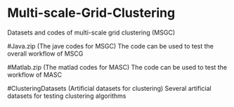 # Multi-scale-Grid-Clustering
Datasets and codes of multi-scale grid clustering (MSGC)

#Java.zip (The jave codes for MSGC)
The code can be used to test the overall workflow of MSCG

#Matlab.zip (The matlad codes for MASC)
The code can be used to test the workflow of MASC

#ClusteringDatasets (Artificial datasets for clustering)
Several artificial datasets for testing clustering algorithms
